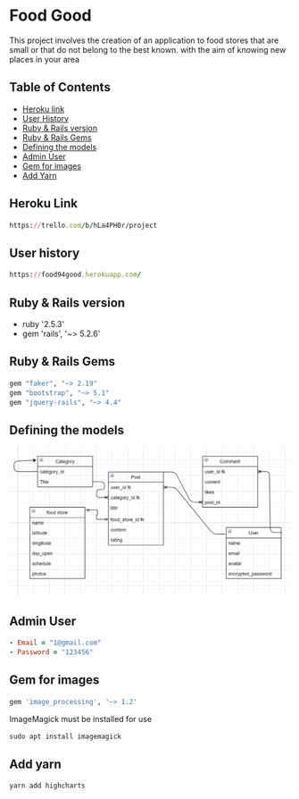 # Food Good

This project involves the creation of an application to food stores that are small or that do not belong to the best known. with the aim of knowing new places in your area

## Table of Contents
* [Heroku link](#heroku-link)
* [User History](#user-history)
* [Ruby & Rails version](#rails-version)
* [Ruby & Rails Gems](#rails-gems)
* [Defining the models](#defining-the-models)
* [Admin User](#Admin-User)
* [Gem for images](#gem-for-images)
* [Add Yarn](#add-yarn)


## Heroku Link

```ruby
https://trello.com/b/hLa4PH0r/project
```

## User history

```ruby
https://food94good.herokuapp.com/
```


## Ruby & Rails version

* ruby '2.5.3'
* gem 'rails', '~> 5.2.6'


## Ruby & Rails Gems

```ruby
gem "faker", "~> 2.19"
gem "bootstrap", "~> 5.1"
gem "jquery-rails", "~> 4.4"
```

## Defining the models

![Good Food](app/assets/images/diagrama.png)

## Admin User

```ruby
- Email = "1@gmail.com"
- Password = "123456"
```

## Gem for images
```ruby
gem 'image_processing', '~> 1.2'
```
ImageMagick must be installed for use
```ruby
sudo apt install imagemagick
```

## Add yarn
```ruby
yarn add highcharts
```

